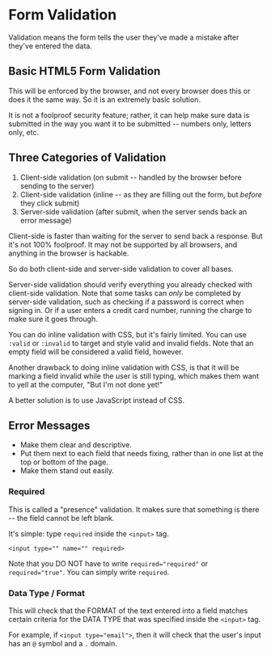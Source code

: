 # Form Validation

Validation means the form tells the user they've made a mistake after they've entered the data.


## Basic HTML5 Form Validation

This will be enforced by the browser, and not every browser does this or does it the same way. So it is an extremely basic solution.

It is not a foolproof security feature; rather, it can help make sure data is submitted in the way you want it to be submitted -- numbers only, letters only, etc.


## Three Categories of Validation

1. Client-side validation (on submit -- handled by the browser before sending to the server)
2. Client-side validation (inline -- as they are filling out the form, but *before* they click submit)
3. Server-side validation (after submit, when the server sends back an error message)

Client-side is faster than waiting for the server to send back a response. But it's not 100% foolproof. It may not be supported by all browsers, and anything in the browser is hackable.

So do both client-side and server-side validation to cover all bases.

Server-side validation should verify everything you already checked with client-side validation. Note that some tasks can *only* be completed by server-side validation, such as checking if a password is correct when signing in. Or if a user enters a credit card number, running the charge to make sure it goes through.

You can do inline validation with CSS, but it's fairly limited. You can use `:valid` or `:invalid` to target and style valid and invalid fields. Note that an empty field will be considered a valid field, however.

Another drawback to doing inline validation with CSS, is that it will be marking a field invalid while the user is still typing, which makes them want to yell at the computer, "But I'm not done yet!"

A better solution is to use JavaScript instead of CSS.


## Error Messages

- Make them clear and descriptive.
- Put them next to each field that needs fixing, rather than in one list at the top or bottom of the page.
- Make them stand out easily.


### Required

This is called a "presence" validation. It makes sure that something is there -- the field cannot be left blank.

It's simple: type `required` inside the `<input>` tag.

```
<input type="" name="" required>
```

Note that you DO NOT have to write `required="required"` or `required="true"`. You can simply write `required`.


### Data Type / Format

This will check that the FORMAT of the text entered into a field matches certain criteria for the DATA TYPE that was specified inside the `<input>` tag.

For example, if `<input type="email">`, then it will check that the user's input has an `@` symbol and a `.` domain.